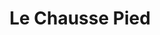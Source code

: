 ---
title: "Le Chausse Pied"
url: /mont-de-marsan/le-chausse-pied-rue-leon-gambetta/
shop: chaussures
---